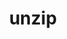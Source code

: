 ---
title: "unzip"
layout: cache
categories: [package, develop-2023-09-03]
meta: {"versions": ["6.0"], "compilers": ["gcc@=11.1.0", "gcc@=11.3.0", "gcc@=11.4.0", "gcc@=7.3.1", "gcc@=7.5.0"], "oss": ["amzn2", "ubuntu18.04", "ubuntu20.04", "ubuntu22.04"], "platforms": ["linux"], "targets": ["aarch64", "neoverse_n1", "ppc64le", "x86_64", "x86_64_v3"], "stacks": ["aws-isc", "aws-isc-aarch64", "e4s", "e4s-oneapi", "e4s-power", "gpu-tests", "ml-linux-x86_64-cpu", "ml-linux-x86_64-cuda", "ml-linux-x86_64-rocm", "radiuss", "root", "tutorial"], "num_specs": 8, "num_specs_by_stack": {"aws-isc-aarch64": 2, "root": 8, "aws-isc": 1, "radiuss": 1, "e4s-power": 1, "e4s-oneapi": 1, "e4s": 1, "gpu-tests": 1, "ml-linux-x86_64-rocm": 1, "ml-linux-x86_64-cpu": 1, "ml-linux-x86_64-cuda": 1, "tutorial": 1}}
spec_details: [{"hash": "lrbabn6o44h7bnpt4cak2i2qrt3xmvto", "compiler": "gcc@=7.3.1", "versions": ["6.0"], "os": "amzn2", "platform": "linux", "target": "aarch64", "variants": ["build_system=makefile"], "stacks": ["aws-isc-aarch64", "root"], "size": "-", "tarball": "https://binaries.spack.io/develop-2023-09-03/build_cache/linux-amzn2-aarch64/gcc-7.3.1/unzip-6.0/linux-amzn2-aarch64-gcc-7.3.1-unzip-6.0-lrbabn6o44h7bnpt4cak2i2qrt3xmvto.spack"}, {"hash": "54viib6j4spnfymivxp5pakfyehp5tcl", "compiler": "gcc@=7.3.1", "versions": ["6.0"], "os": "amzn2", "platform": "linux", "target": "neoverse_n1", "variants": ["build_system=makefile"], "stacks": ["aws-isc-aarch64", "root"], "size": "-", "tarball": "https://binaries.spack.io/develop-2023-09-03/build_cache/linux-amzn2-neoverse_n1/gcc-7.3.1/unzip-6.0/linux-amzn2-neoverse_n1-gcc-7.3.1-unzip-6.0-54viib6j4spnfymivxp5pakfyehp5tcl.spack"}, {"hash": "sbpau3cv5op3us7fpzl6lwfajpptzhmr", "compiler": "gcc@=7.3.1", "versions": ["6.0"], "os": "amzn2", "platform": "linux", "target": "x86_64_v3", "variants": ["build_system=makefile"], "stacks": ["root", "aws-isc"], "size": "-", "tarball": "https://binaries.spack.io/develop-2023-09-03/build_cache/linux-amzn2-x86_64_v3/gcc-7.3.1/unzip-6.0/linux-amzn2-x86_64_v3-gcc-7.3.1-unzip-6.0-sbpau3cv5op3us7fpzl6lwfajpptzhmr.spack"}, {"hash": "g6hquqctyoebvsdcf2nsnijg3fivob22", "compiler": "gcc@=7.5.0", "versions": ["6.0"], "os": "ubuntu18.04", "platform": "linux", "target": "x86_64_v3", "variants": ["build_system=makefile"], "stacks": ["radiuss", "root"], "size": "-", "tarball": "https://binaries.spack.io/develop-2023-09-03/build_cache/linux-ubuntu18.04-x86_64_v3/gcc-7.5.0/unzip-6.0/linux-ubuntu18.04-x86_64_v3-gcc-7.5.0-unzip-6.0-g6hquqctyoebvsdcf2nsnijg3fivob22.spack"}, {"hash": "5swto2dlbambcpsjtn3yroy7xsouxd5l", "compiler": "gcc@=11.1.0", "versions": ["6.0"], "os": "ubuntu20.04", "platform": "linux", "target": "ppc64le", "variants": ["build_system=makefile"], "stacks": ["root", "e4s-power"], "size": "-", "tarball": "https://binaries.spack.io/develop-2023-09-03/build_cache/linux-ubuntu20.04-ppc64le/gcc-11.1.0/unzip-6.0/linux-ubuntu20.04-ppc64le-gcc-11.1.0-unzip-6.0-5swto2dlbambcpsjtn3yroy7xsouxd5l.spack"}, {"hash": "rw3ai2z6kjoo7vmweghn3gn5pjfuoe6f", "compiler": "gcc@=11.4.0", "versions": ["6.0"], "os": "ubuntu20.04", "platform": "linux", "target": "x86_64", "variants": ["build_system=makefile"], "stacks": ["e4s-oneapi", "root"], "size": "-", "tarball": "https://binaries.spack.io/develop-2023-09-03/build_cache/linux-ubuntu20.04-x86_64/gcc-11.4.0/unzip-6.0/linux-ubuntu20.04-x86_64-gcc-11.4.0-unzip-6.0-rw3ai2z6kjoo7vmweghn3gn5pjfuoe6f.spack"}, {"hash": "yqvtji5xrypptvettqxsfjqoy43ffpol", "compiler": "gcc@=11.1.0", "versions": ["6.0"], "os": "ubuntu20.04", "platform": "linux", "target": "x86_64_v3", "variants": ["build_system=makefile"], "stacks": ["e4s", "gpu-tests", "root"], "size": "-", "tarball": "https://binaries.spack.io/develop-2023-09-03/build_cache/linux-ubuntu20.04-x86_64_v3/gcc-11.1.0/unzip-6.0/linux-ubuntu20.04-x86_64_v3-gcc-11.1.0-unzip-6.0-yqvtji5xrypptvettqxsfjqoy43ffpol.spack"}, {"hash": "3v3ybfo6zq5jcpriwzo6zdc5qeulewb3", "compiler": "gcc@=11.3.0", "versions": ["6.0"], "os": "ubuntu22.04", "platform": "linux", "target": "x86_64_v3", "variants": ["build_system=makefile"], "stacks": ["ml-linux-x86_64-rocm", "root", "ml-linux-x86_64-cpu", "ml-linux-x86_64-cuda", "tutorial"], "size": "-", "tarball": "https://binaries.spack.io/develop-2023-09-03/build_cache/linux-ubuntu22.04-x86_64_v3/gcc-11.3.0/unzip-6.0/linux-ubuntu22.04-x86_64_v3-gcc-11.3.0-unzip-6.0-3v3ybfo6zq5jcpriwzo6zdc5qeulewb3.spack"}]
---
